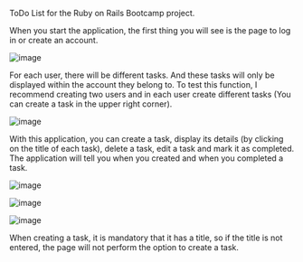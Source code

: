 ToDo List for the Ruby on Rails Bootcamp project.

When you start the application, the first thing you will see is the page to log in or create an account.

![image](https://user-images.githubusercontent.com/86500891/176039210-8dc8829a-8b35-4c40-920f-4d26ea25a69a.png)

For each user, there will be different tasks. And these tasks will only be displayed within the account they belong to. To test this function, I recommend creating two users and in each user create different tasks (You can create a task in the upper right corner).

![image](https://user-images.githubusercontent.com/86500891/176039618-c53194d0-480b-4903-b6f6-68208ff47631.png)

With this application, you can create a task, display its details (by clicking on the title of each task), delete a task, edit a task and mark it as completed. The application will tell you when you created and when you completed a task. 

![image](https://user-images.githubusercontent.com/86500891/176045368-7c77ab3e-1fd5-425e-a9df-5d77d94cd883.png)

![image](https://user-images.githubusercontent.com/86500891/176045451-a2ccbd2d-b1ad-407a-9004-8577acb292e0.png)

![image](https://user-images.githubusercontent.com/86500891/176045509-119c068c-1e30-4d99-bda8-92eef537e483.png)

When creating a task, it is mandatory that it has a title, so if the title is not entered, the page will not perform the option to create a task.

